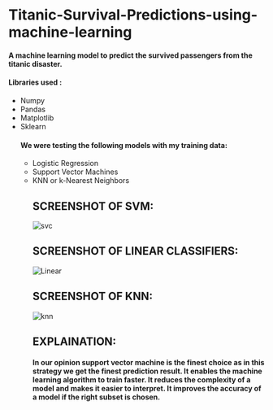 <h1> Titanic-Survival-Predictions-using-machine-learning </h1>

<h4> A machine learning model to predict the survived passengers from the titanic disaster. </h4>

<h4> Libraries used : </h4> 
<ul>
<li> Numpy </li>
<li> Pandas </li>
<li> Matplotlib </li>
<li> Sklearn </li>

  <h4> We were testing the following models with my training data:</h4>
<ul>
<li> Logistic Regression </li>
<li> Support Vector Machines </li>
<li> KNN or k-Nearest Neighbors</li>

  <h2>SCREENSHOT OF SVM:</h2>

![svc](https://user-images.githubusercontent.com/61631195/126798619-432bd27b-9567-4e25-8a76-1fadc1afe28a.PNG)

<h2>SCREENSHOT OF LINEAR CLASSIFIERS:</h2>

![Linear](https://user-images.githubusercontent.com/61631195/126798819-24c61ddc-5a35-41d7-8e8b-c196e0569c19.PNG)

<h2>SCREENSHOT OF KNN:</h2>

![knn](https://user-images.githubusercontent.com/61631195/126798892-87c0cd0e-0efb-4aed-bea6-99208b0b9613.PNG)

  <h2>EXPLAINATION:</h2>
<h4>In our opinion support vector machine is the finest choice as in this strategy we get the finest prediction result.
It enables the machine learning algorithm to train faster. It reduces the complexity of a model and makes it easier to interpret. 
It improves the accuracy of a model if the right subset is chosen.</h4>
